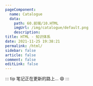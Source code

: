 ```yaml
---
pageComponent: 
  name: Catalogue
  data: 
    path: 60.前端/10.HTML
    imgUrl: /img/catalogue/default.png
    description: 
title: HTML - 知识体系
date: 2021-11-25 19:38:21
permalink: /html/
sidebar: false
article: false
comment: false
editLink: false
---
```


::: tip
笔记正在更新的路上... :smile:
:::
